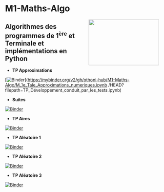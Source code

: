 # M1-Maths-Algo

<img src="https://drive.google.com/uc?id=12Wo3LubGGT4qOvYFAuLP4CyCuwjKNVuk" width="230" height="150" align = "right"/>

## **Algorithmes des programmes de 1<sup>ère</sup> et Terminale et implémentations en  Python**

* **TP Approximations**

[![Binder](https://mybinder.org/badge_logo.svg)](https://mybinder.org/v2/gh/othoni-hub/M1-Maths-Algo/M_1e_Tale_Approximations_numeriques.ipynb /HEAD?filepath=TP_Développement_conduit_par_les_tests.ipynb)

* **Suites**

[![Binder](https://mybinder.org/badge_logo.svg)](https://mybinder.org/v2/gh/othoni-hub/NSI/HEAD?filepath=TP_Développement_conduit_par_les_tests.ipynb)

* **TP Aires**

[![Binder](https://mybinder.org/badge_logo.svg)](https://mybinder.org/v2/gh/othoni-hub/NSI/HEAD?filepath=TP_Développement_conduit_par_les_tests.ipynb)

* **TP Aléatoire 1**

[![Binder](https://mybinder.org/badge_logo.svg)](https://mybinder.org/v2/gh/othoni-hub/NSI/HEAD?filepath=TP_Développement_conduit_par_les_tests.ipynb)

* **TP Aléatoire 2**

[![Binder](https://mybinder.org/badge_logo.svg)](https://mybinder.org/v2/gh/othoni-hub/NSI/HEAD?filepath=TP_Développement_conduit_par_les_tests.ipynb)

* **TP Aléatoire 3**

[![Binder](https://mybinder.org/badge_logo.svg)](https://mybinder.org/v2/gh/othoni-hub/NSI/HEAD?filepath=TP_Développement_conduit_par_les_tests.ipynb)
